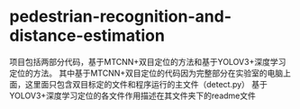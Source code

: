 # pedestrian-recognition-and-distance-estimation
项目包括两部分代码，基于MTCNN+双目定位的方法和基于YOLOV3+深度学习定位的方法。
其中基于MTCNN+双目定位的代码因为完整部分在实验室的电脑上面，这里面只包含双目标定的文件和程序运行的主文件（detect.py）
基于YOLOV3+深度学习定位的各文件作用描述在其文件夹下的readme文件
